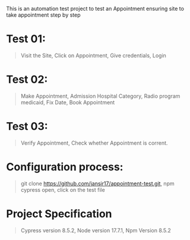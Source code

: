 This is an automation test project to test an Appointment ensuring site to take appointment step by step

# Test 01: 
> Visit the Site, Click on Appointment, Give credentials, Login

# Test 02:
> Make Appointment, Admission Hospital Category, Radio program medicaid, Fix Date, Book Appointment 

# Test 03: 
> Verify Appointment, Check whether Appointment is corrent.

# Configuration process: 
> git clone https://github.com/jansir17/appointment-test.git, npm cypress open, click on the test file

# Project Specification
> Cypress version 8.5.2, Node version 17.7.1, Npm Version 8.5.2
